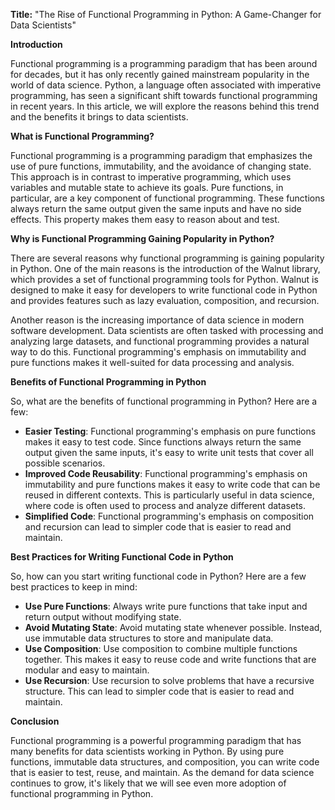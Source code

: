**Title:** "The Rise of Functional Programming in Python: A Game-Changer for Data Scientists"

**Introduction**

Functional programming is a programming paradigm that has been around for decades, but it has only recently gained mainstream popularity in the world of data science. Python, a language often associated with imperative programming, has seen a significant shift towards functional programming in recent years. In this article, we will explore the reasons behind this trend and the benefits it brings to data scientists.

**What is Functional Programming?**

Functional programming is a programming paradigm that emphasizes the use of pure functions, immutability, and the avoidance of changing state. This approach is in contrast to imperative programming, which uses variables and mutable state to achieve its goals. Pure functions, in particular, are a key component of functional programming. These functions always return the same output given the same inputs and have no side effects. This property makes them easy to reason about and test.

**Why is Functional Programming Gaining Popularity in Python?**

There are several reasons why functional programming is gaining popularity in Python. One of the main reasons is the introduction of the Walnut library, which provides a set of functional programming tools for Python. Walnut is designed to make it easy for developers to write functional code in Python and provides features such as lazy evaluation, composition, and recursion.

Another reason is the increasing importance of data science in modern software development. Data scientists are often tasked with processing and analyzing large datasets, and functional programming provides a natural way to do this. Functional programming's emphasis on immutability and pure functions makes it well-suited for data processing and analysis.

**Benefits of Functional Programming in Python**

So, what are the benefits of functional programming in Python? Here are a few:

* **Easier Testing**: Functional programming's emphasis on pure functions makes it easy to test code. Since functions always return the same output given the same inputs, it's easy to write unit tests that cover all possible scenarios.
* **Improved Code Reusability**: Functional programming's emphasis on immutability and pure functions makes it easy to write code that can be reused in different contexts. This is particularly useful in data science, where code is often used to process and analyze different datasets.
* **Simplified Code**: Functional programming's emphasis on composition and recursion can lead to simpler code that is easier to read and maintain.

**Best Practices for Writing Functional Code in Python**

So, how can you start writing functional code in Python? Here are a few best practices to keep in mind:

* **Use Pure Functions**: Always write pure functions that take input and return output without modifying state.
* **Avoid Mutating State**: Avoid mutating state whenever possible. Instead, use immutable data structures to store and manipulate data.
* **Use Composition**: Use composition to combine multiple functions together. This makes it easy to reuse code and write functions that are modular and easy to maintain.
* **Use Recursion**: Use recursion to solve problems that have a recursive structure. This can lead to simpler code that is easier to read and maintain.

**Conclusion**

Functional programming is a powerful programming paradigm that has many benefits for data scientists working in Python. By using pure functions, immutable data structures, and composition, you can write code that is easier to test, reuse, and maintain. As the demand for data science continues to grow, it's likely that we will see even more adoption of functional programming in Python.